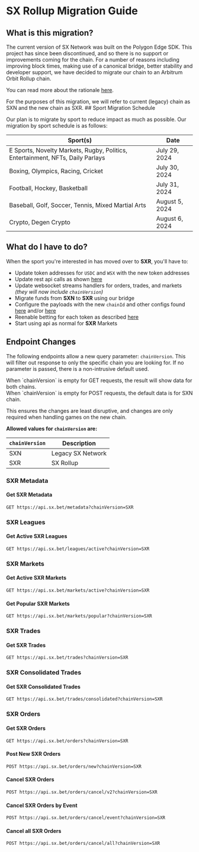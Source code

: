 # SX Rollup Migration Guide

## What is this migration?

The current version of SX Network was built on the Polygon Edge SDK. This project has since been discontinued, and so there is no support or improvements coming for the chain. For a number of reasons including improving block times, making use of a canonical bridge, better stability and developer support, we have decided to migrate our chain to an Arbitrum Orbit Rollup chain.

You can read more about the rationale [here](https://medium.com/sportx-bet/sx-rollup-ca33079d1b8b).

<aside class="notice">
For the purposes of this migration, we will refer to current (legacy) chain as SXN and the new chain as SXR.
## Sport Migration Schedule
</aside>

Our plan is to migrate by sport to reduce impact as much as possible. Our migration by sport schedule is as follows:

| Sport(s)                                                                        | Date           |
| ------------------------------------------------------------------------------- | -------------- |
| E Sports, Novelty Markets, Rugby, Politics, Entertainment, NFTs, Daily Parlays  | July 29, 2024  |
| Boxing, Olympics, Racing, Cricket                                               | July 30, 2024  |
| Football, Hockey, Basketball                                                    | July 31, 2024  |
| Baseball, Golf, Soccer, Tennis, Mixed Martial Arts                              | August 5, 2024 |
| Crypto, Degen Crypto                                                            | August 6, 2024 |

## What do I have to do?

When the sport you're interested in has moved over to **SXR**, you'll have to:

- Update token addresses for `USDC` and `WSX` with the new token addresses
- Update rest api calls as shown [here](#endpoint-changes)
- Update websocket streams handlers for orders, trades, and markets *(they will now include `chainVersion`)*
- Migrate funds from **SXN** to **SXR** using our bridge
- Configure the payloads with the new `chainId` and other configs found [here](#references) and/or [here](#metadata)
- Reenable betting for each token as described [here](#enabling-betting)
- Start using api as normal for **SXR** Markets

## Endpoint Changes

The following endpoints allow a new query parameter: `chainVersion`. This will filter out response to only the specific chain you are looking for. If no parameter is passed, there is a non-intrusive default used.

<aside class="warning">
When `chainVersion` is empty for GET requests, the result will show data for both chains.
</aside>
<aside class="warning">
When `chainVersion` is empty for POST requests, the default data is for SXN chain.
</aside>

This ensures the changes are least disruptive, and changes are only required when handling games on the new chain.

**Allowed values for `chainVersion` are:**

| `chainVersion` | Description       |
| -------------- | ----------------- |
| SXN            | Legacy SX Network |
| SXR            | SX Rollup         |


### SXR Metadata
#### Get SXR Metadata
`GET https://api.sx.bet/metadata?chainVersion=SXR`
### SXR Leagues
#### Get Active SXR Leagues
`GET https://api.sx.bet/leagues/active?chainVersion=SXR`
### SXR Markets
#### Get Active SXR Markets
`GET https://api.sx.bet/markets/active?chainVersion=SXR`
#### Get Popular SXR Markets
`GET https://api.sx.bet/markets/popular?chainVersion=SXR`
### SXR Trades
#### Get SXR Trades
`GET https://api.sx.bet/trades?chainVersion=SXR`
### SXR Consolidated Trades
#### Get SXR Consolidated Trades
`GET https://api.sx.bet/trades/consolidated?chainVersion=SXR`
### SXR Orders
#### Get SXR Orders
`GET https://api.sx.bet/orders?chainVersion=SXR`
#### Post New SXR Orders
`POST https://api.sx.bet/orders/new?chainVersion=SXR`
#### Cancel SXR Orders
`POST https://api.sx.bet/orders/cancel/v2?chainVersion=SXR`
#### Cancel SXR Orders by Event
`POST https://api.sx.bet/orders/cancel/event?chainVersion=SXR`
#### Cancel all SXR Orders
`POST https://api.sx.bet/orders/cancel/all?chainVersion=SXR`